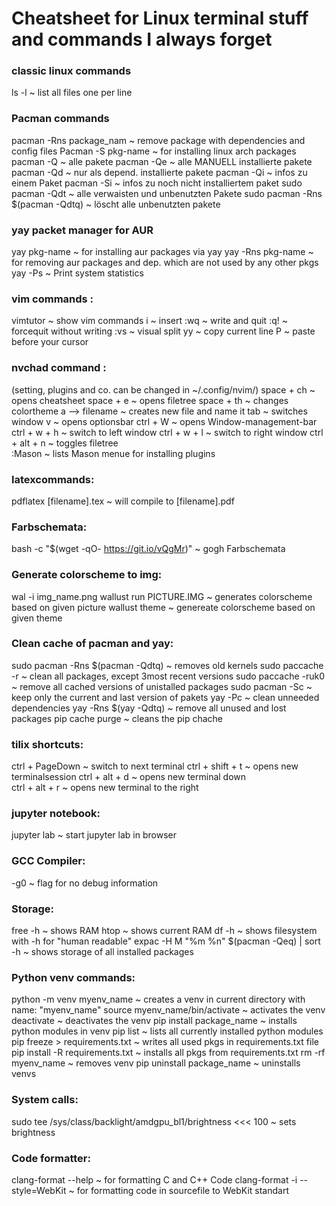 # Cheatsheet for Linux terminal stuff and commands I always forget

### classic linux commands
ls -l ~ list all files one per line

### Pacman commands 
pacman -Rns package_nam ~ remove package with dependencies and config files 
Pacman -S pkg-name ~ for installing linux arch packages
pacman -Q   ~ alle pakete
pacman -Qe  ~ alle MANUELL installierte pakete
pacman -Qd  ~ nur als depend. installierte pakete
pacman -Qi  ~ infos zu einem Paket
pacman -Si  ~ infos zu noch nicht installiertem paket
sudo pacman -Qdt    ~ alle verwaisten und unbenutzten Pakete
sudo pacman -Rns $(pacman -Qdtq)    ~ löscht alle unbenutzten pakete

### yay packet manager for AUR
yay pkg-name ~ for installing aur packages via yay
yay -Rns pkg-name ~ for removing aur packages and dep. which are not used by any other pkgs
yay -Ps ~ Print system statistics

### vim commands :
vimtutor ~ show vim commands
i ~ insert
:wq ~ write and quit
:q! ~ forcequit without writing
:vs ~ visual split
yy ~ copy current line
P ~ paste before your cursor

### nvchad command : 
(setting, plugins and co. can be changed in ~/.config/nvim/)
space + ch  ~ opens cheatsheet
space + e   ~ opens filetree
space + th  ~ changes colortheme
a  --> filename    ~ creates new file and name it 
tab     ~ switches window
v   ~ opens optionsbar
ctrl + W    ~ opens Window-management-bar
ctrl + w + h    ~ switch to left window
ctrl + w + l    ~ switch to right window
ctrl + alt + n  ~ toggles filetree  
:Mason          ~ lists Mason menue for installing plugins

### latexcommands:
pdflatex [filename].tex     ~ will compile to [filename].pdf

### Farbschemata: 
bash -c  "$(wget -qO- https://git.io/vQgMr)"  ~ gogh Farbschemata

### Generate colorscheme to img:
wal -i img_name.png
wallust run PICTURE.IMG     ~ generates colorscheme based on given picture 
wallust theme <Themename>   ~ genereate colorscheme based on given theme

### Clean cache of pacman and yay:
sudo pacman -Rns $(pacman -Qdtq)    ~ removes old kernels
sudo paccache -r  ~ clean all packages, except 3most recent versions
sudo paccache -ruk0  ~ remove all cached versions of unistalled packages
sudo pacman -Sc  ~ keep only the current and last version of pakets
yay -Pc  ~ clean unneeded dependencies
yay -Rns $(yay -Qdtq)   ~ remove all unused and lost packages
pip cache purge         ~ cleans the pip chache


### tilix shortcuts:
ctrl + PageDown ~ switch to next terminal
ctrl + shift + t    ~ opens new terminalsession
ctrl + alt + d      ~ opens new terminal down  
ctrl + alt + r      ~ opens new terminal to the right

### jupyter notebook:
jupyter lab ~ start jupyter lab in browser

### GCC Compiler:
-g0         ~ flag for no debug information

### Storage:
free -h     ~ shows RAM
htop        ~ shows current RAM
df -h       ~ shows filesystem with -h for "human readable"
expac -H M "%m %n" $(pacman -Qeq) | sort -h     ~ shows storage of all installed packages

### Python venv commands: 
python -m venv myenv_name         ~ creates a venv in current directory with name: "myenv_name"
source myenv_name/bin/activate    ~ activates the venv
deactivate                        ~ deactivates the venv
pip install package_name          ~ installs python modules in venv
pip list                          ~ lists all currently installed python modules
pip freeze > requirements.txt     ~ writes all used pkgs in requirements.txt file
pip install -R requirements.txt   ~ installs all pkgs from requirements.txt 
rm -rf myenv_name                 ~ removes venv
pip uninstall package_name        ~ uninstalls venvs

### System calls:
sudo tee /sys/class/backlight/amdgpu_bl1/brightness <<< 100     ~ sets brightness

### Code formatter:
clang-format --help                 ~ for formatting C and C++ Code
clang-format -i --style=WebKit      ~ for formatting code in sourcefile to WebKit standart
